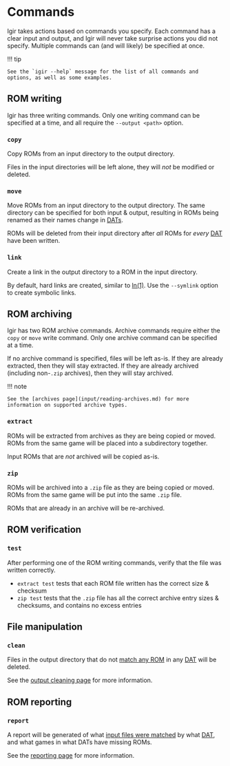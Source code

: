 # Commands

Igir takes actions based on commands you specify. Each command has a clear input and output, and Igir will never take surprise actions you did not specify. Multiple commands can (and will likely) be specified at once.

!!! tip

    See the `igir --help` message for the list of all commands and options, as well as some examples.

## ROM writing

Igir has three writing commands. Only one writing command can be specified at a time, and all require the `--output <path>` option.

### `copy`

Copy ROMs from an input directory to the output directory.

Files in the input directories will be left alone, they will _not_ be modified or deleted.

### `move`

Move ROMs from an input directory to the output directory. The same directory can be specified for both input & output, resulting in ROMs being renamed as their names change in [DATs](dats/introduction.md).

ROMs will be deleted from their input directory after _all_ ROMs for _every_ [DAT](dats/introduction.md) have been written.

### `link`

Create a link in the output directory to a ROM in the input directory.

By default, hard links are created, similar to [ln(1)](https://linux.die.net/man/1/ln). Use the `--symlink` option to create symbolic links.

## ROM archiving

Igir has two ROM archive commands. Archive commands require either the `copy` or `move` write command. Only one archive command can be specified at a time.

If no archive command is specified, files will be left as-is. If they are already extracted, then they will stay extracted. If they are already archived (including non-`.zip` archives), then they will stay archived.

!!! note

    See the [archives page](input/reading-archives.md) for more information on supported archive types.

### `extract`

ROMs will be extracted from archives as they are being copied or moved. ROMs from the same game will be placed into a subdirectory together.

Input ROMs that are _not_ archived will be copied as-is.

### `zip`

ROMs will be archived into a `.zip` file as they are being copied or moved. ROMs from the same game will be put into the same `.zip` file.

ROMs that are already in an archive will be re-archived.

## ROM verification

### `test`

After performing one of the ROM writing commands, verify that the file was written correctly.

- `extract test` tests that each ROM file written has the correct size & checksum
- `zip test` tests that the `.zip` file has all the correct archive entry sizes & checksums, and contains no excess entries

## File manipulation

### `clean`

Files in the output directory that do not [match any ROM](roms/matching.md) in any [DAT](dats/introduction.md) will be deleted.

See the [output cleaning page](output/cleaning.md) for more information.

## ROM reporting

### `report`

A report will be generated of what [input files were matched](roms/matching.md) by what [DAT](dats/introduction.md), and what games in what DATs have missing ROMs.

See the [reporting page](output/reporting.md) for more information.
